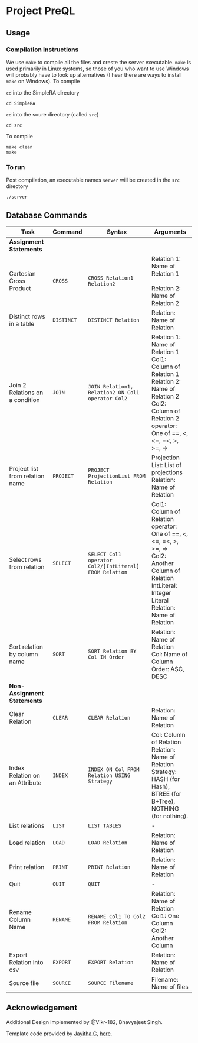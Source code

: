 # Project PreQL

## Usage

### Compilation Instructions

We use ```make``` to compile all the files and creste the server executable. ```make``` is used primarily in Linux systems, so those of you who want to use Windows will probably have to look up alternatives (I hear there are ways to install ```make``` on Windows). To compile

```cd``` into the SimpleRA directory
```
cd SimpleRA
```
```cd``` into the soure directory (called ```src```)
```
cd src
```
To compile
```
make clean
make
```

### To run

Post compilation, an executable names ```server``` will be created in the ```src``` directory
```
./server
```

## Database Commands
| Task                            	| Command  	| Syntax                                               	| Arguments                                                                                                                                                                   	|
|---------------------------------	|----------	|------------------------------------------------------	|-----------------------------------------------------------------------------------------------------------------------------------------------------------------------------	|
| **Assignment Statements**           	|          	|                                                      	|                                                                                                                                                                             	|
| Cartesian Cross Product         	| `CROSS`    	| `CROSS Relation1 Relation2`                            	| Relation 1: Name of Relation 1<br><br>Relation 2: Name of Relation 2                                                                                                        	|
| Distinct rows in a table        	| `DISTINCT` 	| `DISTINCT Relation`                                    	| Relation: Name of Relation                                                                                                                                                  	|
| Join 2 Relations on a condition 	| `JOIN`     	| `JOIN Relation1, Relation2 ON Col1 operator Col2`      	| Relation 1: Name of Relation 1<br>Col1: Column of Relation 1<br>Relation 2: Name of Relation 2<br>Col2: Column of Relation 2<br>operator: One of ==, <, <=, =<,  >, >=, =>  	|
| Project list from relation name 	| `PROJECT`  	| `PROJECT ProjectionList FROM Relation`                 	| Projection List: List of projections<br>Relation: Name of Relation                                                                                                          	|
| Select rows from relation       	| `SELECT`   	| `SELECT Col1 operator Col2/[IntLiteral] FROM Relation` 	| Col1: Column of Relation <br>operator: One of ==, <, <=, =<, >, >=, =><br>Col2: Another Column of Relation<br>IntLiteral: Integer Literal<br>Relation: Name of Relation     	|
| Sort relation by column name    	| `SORT`     	| `SORT Relation BY Col IN Order`                        	| Relation: Name of Relation<br>Col: Name of Column<br>Order: ASC, DESC                                                                                                       	|
| **Non-Assignment Statements**       	|          	|                                                      	|                                                                                                                                                                             	|
| Clear Relation                  	| `CLEAR`    	| `CLEAR Relation`                                       	| Relation: Name of Relation                                                                                                                                                  	|
| Index Relation on an Attribute  	| `INDEX`    	| `INDEX ON Col FROM Relation USING Strategy`            	| Col: Column of Relation<br>Relation: Name of Relation<br>Strategy: HASH (for Hash), <br>BTREE (for B+Tree), NOTHING (for nothing).                                          	|
| List relations                  	| `LIST`     	| `LIST TABLES`                                          	| -                                                                                                                                                                           	|
| Load relation                   	| `LOAD`     	| `LOAD Relation`                                        	| Relation: Name of Relation                                                                                                                                                  	|
| Print relation                  	| `PRINT`    	| `PRINT Relation`                                       	| Relation: Name of Relation                                                                                                                                                  	|
| Quit                            	| `QUIT`     	| `QUIT`                                                 	| -                                                                                                                                                                           	|
| Rename Column Name              	| `RENAME`   	| `RENAME Col1 TO Col2 FROM Relation`                    	| Relation: Name of Relation<br>Col1: One Column<br>Col2: Another Column                                                                                                      	|
| Export Relation into csv        	| `EXPORT`   	| `EXPORT Relation`                                      	| Relation: Name of Relation                                                                                                                                                  	|
| Source file                     	| `SOURCE`   	| `SOURCE Filename`                                      	| Filename: Name of files                                                                                                                                                     	|

## Acknowledgement
Additional Design implemented by @Vikr-182, Bhavyajeet Singh.

Template code provided by [Jayitha C](https://github.com/Jayitha),  [here](https://github.com/SimpleRA/SimpleRA).
